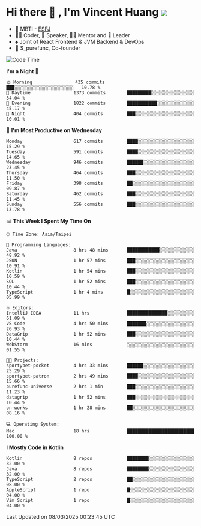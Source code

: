 # Hi there 👋 , I'm Vincent Huang ![](https://komarev.com/ghpvc/?username=Jian-Min-Huang)
- 👀 MBTI - [ESFJ](https://www.16personalities.com/esfj-personality)
- 👨‍💻 Coder, 🎤 Speaker, 👨‍🏫 Mentor and 🚀 Leader
- ♠️ Joint of React Frontend & JVM Backend & DevOps
- 💼 $_purefunc, Co-founder

<!--START_SECTION:waka-->
![Code Time](http://img.shields.io/badge/Code%20Time-4%2C955%20hrs%2051%20mins-blue)

**I'm a Night 🦉** 

```text
🌞 Morning                435 commits         ███░░░░░░░░░░░░░░░░░░░░░░   10.78 % 
🌆 Daytime                1373 commits        █████████░░░░░░░░░░░░░░░░   34.04 % 
🌃 Evening                1822 commits        ███████████░░░░░░░░░░░░░░   45.17 % 
🌙 Night                  404 commits         ███░░░░░░░░░░░░░░░░░░░░░░   10.01 % 
```
📅 **I'm Most Productive on Wednesday** 

```text
Monday                   617 commits         ████░░░░░░░░░░░░░░░░░░░░░   15.29 % 
Tuesday                  591 commits         ████░░░░░░░░░░░░░░░░░░░░░   14.65 % 
Wednesday                946 commits         ██████░░░░░░░░░░░░░░░░░░░   23.45 % 
Thursday                 464 commits         ███░░░░░░░░░░░░░░░░░░░░░░   11.50 % 
Friday                   398 commits         ██░░░░░░░░░░░░░░░░░░░░░░░   09.87 % 
Saturday                 462 commits         ███░░░░░░░░░░░░░░░░░░░░░░   11.45 % 
Sunday                   556 commits         ███░░░░░░░░░░░░░░░░░░░░░░   13.78 % 
```


📊 **This Week I Spent My Time On** 

```text
🕑︎ Time Zone: Asia/Taipei

💬 Programming Languages: 
Java                     8 hrs 48 mins       ████████████░░░░░░░░░░░░░   48.92 % 
JSON                     1 hr 57 mins        ███░░░░░░░░░░░░░░░░░░░░░░   10.91 % 
Kotlin                   1 hr 54 mins        ███░░░░░░░░░░░░░░░░░░░░░░   10.59 % 
SQL                      1 hr 52 mins        ███░░░░░░░░░░░░░░░░░░░░░░   10.44 % 
TypeScript               1 hr 4 mins         █░░░░░░░░░░░░░░░░░░░░░░░░   05.99 % 

🔥 Editors: 
IntelliJ IDEA            11 hrs              ███████████████░░░░░░░░░░   61.09 % 
VS Code                  4 hrs 50 mins       ███████░░░░░░░░░░░░░░░░░░   26.93 % 
DataGrip                 1 hr 52 mins        ███░░░░░░░░░░░░░░░░░░░░░░   10.44 % 
WebStorm                 16 mins             ░░░░░░░░░░░░░░░░░░░░░░░░░   01.55 % 

🐱‍💻 Projects: 
sportybet-pocket         4 hrs 33 mins       ██████░░░░░░░░░░░░░░░░░░░   25.29 % 
sportybet-patron         2 hrs 49 mins       ████░░░░░░░░░░░░░░░░░░░░░   15.66 % 
purefunc-universe        2 hrs 1 min         ███░░░░░░░░░░░░░░░░░░░░░░   11.23 % 
datagrip                 1 hr 52 mins        ███░░░░░░░░░░░░░░░░░░░░░░   10.44 % 
on-works                 1 hr 28 mins        ██░░░░░░░░░░░░░░░░░░░░░░░   08.16 % 

💻 Operating System: 
Mac                      18 hrs              █████████████████████████   100.00 % 
```

**I Mostly Code in Kotlin** 

```text
Kotlin                   8 repos             ████████░░░░░░░░░░░░░░░░░   32.00 % 
Java                     8 repos             ████████░░░░░░░░░░░░░░░░░   32.00 % 
TypeScript               2 repos             ██░░░░░░░░░░░░░░░░░░░░░░░   08.00 % 
AppleScript              1 repo              █░░░░░░░░░░░░░░░░░░░░░░░░   04.00 % 
Vim Script               1 repo              █░░░░░░░░░░░░░░░░░░░░░░░░   04.00 % 
```




 Last Updated on 08/03/2025 00:23:45 UTC
<!--END_SECTION:waka-->
